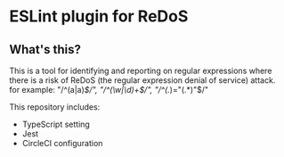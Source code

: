 # ESLint plugin for ReDoS

## What's this?
This is a tool for identifying and reporting on regular expressions where 
there is a risk of ReDoS (the regular expression denial of service) attack.<br>
for example: "/^(a|a)*$/", "/^(\w|\d)+$/", "/^(.*)="(.*)"$/"



This repository includes:

* TypeScript setting
* Jest
* CircleCI configuration

